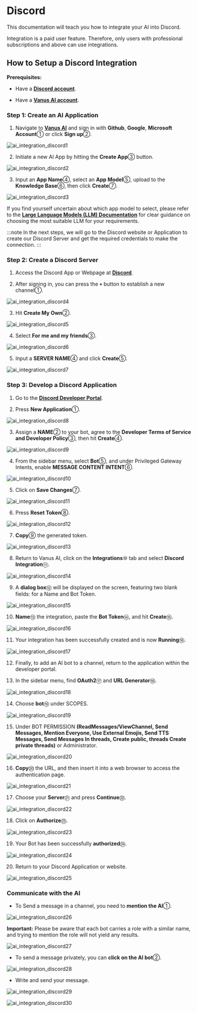 # Discord

This documentation will teach you how to integrate your AI into Discord.

Integration is a paid user feature. Therefore, only users with professional subscriptions and above can use integrations.

## How to Setup a Discord Integration

**Prerequisites:**

- Have a [**Discord account**](https://discord.com).

- Have a [**Vanus AI account**](https://ai.vanus.ai).

### Step 1: Create an AI Application

1. Navigate to [**Vanus AI**](https://ai.vanus.ai) and sign in with **Github**, **Google**, **Microsoft Account**① or click **Sign up**②.

![ai_integration_discord1](images/ai_integration_discord1.webp)

2. Initiate a new AI App by hitting the **Create App**③ button.

![ai_integration_discord2](images/ai_integration_discord2.webp)

3. Input an **App Name**④, select an **App Model**⑤, upload to the **Knowledge Base**⑥, then click **Create**⑦.

![ai_integration_discord3](images/ai_integration_discord3.webp)

If you find yourself uncertain about which app model to select, please refer to the [**Large Language Models (LLM) Documentation**](https://docs.vanus.ai/vanus-ai/beginning/large-language-models/) for clear guidance on choosing the most suitable LLM for your requirements.

:::note
In the next steps, we will go to the Discord website or Application to create our Discord Server and get the required credentials to make the connection.
:::

### Step 2: Create a Discord Server

1. Access the Discord App or Webpage at [**Discord**](https://discord.com).

2. After signing in, you can press the **`+`** button to establish a new channel①.

![ai_integration_discord4](images/ai_integration_discord4.webp)

3. Hit **Create My Own**②.

![ai_integration_discord5](images/ai_integration_discord5.webp)

4. Select **For me and my friends**③.

![ai_integration_discord6](images/ai_integration_discord6.webp)

5. Input a **SERVER NAME**④ and click **Create**⑤.

![ai_integration_discord7](images/ai_integration_discord7.webp)

### Step 3: Develop a Discord Application

1. Go to the [**Discord Developer Portal**](https://discord.com/developers/applications).

2. Press **New Application**①.

![ai_integration_discord8](images/ai_integration_discord8.webp)

3. Assign a **NAME**② to your bot, agree to the **Developer Terms of Service and Developer Policy**③, then hit **Create**④.

![ai_integration_discord9](images/ai_integration_discord9.webp)

4. From the sidebar menu, select **Bot**⑤, and under Privileged Gateway Intents, enable **MESSAGE CONTENT INTENT**⑥.

![ai_integration_discord10](images/ai_integration_discord10.webp)

5. Click on **Save Changes**⑦.

![ai_integration_discord11](images/ai_integration_discord11.webp)

6. Press **Reset Token**⑧.

![ai_integration_discord12](images/ai_integration_discord12.webp)

7. **Copy**⑨ the generated token.

![ai_integration_discord13](images/ai_integration_discord13.webp)

8. Return to Vanus AI, click on the **Integrations**⑩ tab and select **Discord Integration**⑪.

![ai_integration_discord14](images/ai_integration_discord14.webp)

9. A **dialog box**⑫ will be displayed on the screen, featuring two blank fields: for a Name and Bot Token.

![ai_integration_discord15](images/ai_integration_discord15.webp)

10. **Name**⑬ the integration, paste the **Bot Token**⑭, and hit **Create**⑮.

![ai_integration_discord16](images/ai_integration_discord16.webp)

11. Your integration has been successfully created and is now **Running**⑯.

![ai_integration_discord17](images/ai_integration_discord17.webp)

12. Finally, to add an AI bot to a channel, return to the application within the developer portal.

13. In the sidebar menu, find **OAuth2**⑰ and **URL Generator**⑱.

![ai_integration_discord18](images/ai_integration_discord18.webp)

14. Choose **bot**⑲ under SCOPES.

![ai_integration_discord19](images/ai_integration_discord19.webp)

15. Under BOT PERMISSION **(ReadMessages/ViewChannel, Send Messages, Mention Everyone, Use External Emojis, Send TTS Messages, Send Messages In threads, Create public, threads Create private threads)** or Administrator.

![ai_integration_discord20](images/ai_integration_discord20.webp)

16. **Copy**⑳ the URL, and then insert it into a web browser to access the authentication page.

![ai_integration_discord21](images/ai_integration_discord21.webp)

17. Choose your **Server**㉑ and press **Continue**㉒.

![ai_integration_discord22](images/ai_integration_discord22.webp)

18. Click on **Authorize**㉓.

![ai_integration_discord23](images/ai_integration_discord23.webp)

19. Your Bot has been successfully **authorized**㉔.

![ai_integration_discord24](images/ai_integration_discord24.webp)

20. Return to your Discord Application or website.

![ai_integration_discord25](images/ai_integration_discord25.webp)

### Communicate with the AI

- To Send a message in a channel, you need to **mention the AI**①.

![ai_integration_discord26](images/ai_integration_discord26.webp)

**Important:** Please be aware that each bot carries a role with a similar name, and trying to mention the role will not yield any results.

![ai_integration_discord27](images/ai_integration_discord27.webp)

- To send a message privately, you can **click on the AI bot**②.

![ai_integration_discord28](images/ai_integration_discord28.webp)

- Write and send your message.

![ai_integration_discord29](images/ai_integration_discord29.webp)

![ai_integration_discord30](images/ai_integration_discord30.webp)

